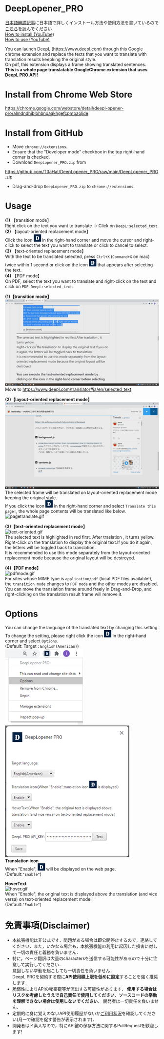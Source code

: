 # DeepLopener_PRO

[日本語解説記事](https://t3ahat.hateblo.jp/entry/2020/12/05/DeepLopener_PRO)に日本語で詳しくインストール方法や使用方法を書いているので[こちら](https://t3ahat.hateblo.jp/entry/2020/12/05/DeepLopener_PRO)を読んでください．    
[How to install (YouTube) ](https://youtu.be/bD3ATu0IHUs)  
[How to use (YouTube) ](https://youtu.be/fdgrNRY4jDs)  

You can launch DeepL (https://www.deepl.com) through this Google chrome extension and replace the texts that you want to translate with translation results keepking the original style.  
On pdf, this extension displays a frame showing translated sentences.  
**This is a whole page translatable GoogleChrome extension that uses DeepL PRO API!**  
  
# Install from Chrome Web Store
https://chrome.google.com/webstore/detail/deepl-opener-pro/almdndhiblbhbnoaakhgefcpmbaoljde

# Install from GitHub
- Move `chrome://extensions`.
- Ensure that the "Developer mode" checkbox in the top right-hand corner is checked.   
- Download `DeepLopener_PRO.zip` from  
  
https://github.com/T3aHat/DeepLopener_PRO/raw/main/DeepLopener_PRO.zip  
  
- Drag-and-drop `DeepLopener_PRO.zip` to `chrome://extensions`.
  
# Usage  
  
**(1)** 【transition mode】  
Right click on the text you want to translate → Click on `DeepL:selected_text`.   
**(2)** 【layout-oriented replacement mode】  
Click the icon ![icon24.png](https://github.com/T3aHat/DeepLopener_PRO/raw/main/icon24.png) in the right-hand corner and 
move the cursor and right-click to select the text you want to translate or click to cancel to select.   
**(3)** 【text-oriented replacement mode】  
With the text to be translated selected, press `Ctrl+X` (`Command+X` on mac) twice within 1 second or click on the icon ![icno24.png](https://github.com/T3aHat/DeepLopener_PRO/raw/main/icon24.png) that appears after selecting the text.  
**(4)** 【PDF mode】  
On PDF, select the text you want to translate and right-click on the text and click on `PDF-DeepL:selected_text`.   

**(1)【transition mode】**  
![openDeepL.gif](https://github.com/T3aHat/DeepLopener_PRO/blob/main/gif/openDeepL.gif)  
Move to https://www.deepl.com/translator#ja/en/selected_text  

**(2)【layout-oriented replacement mode】**  
![layout-oriented.gif](https://github.com/T3aHat/DeepLopener_PRO/blob/main/gif/layout-oriented.gif)  
The selected frame will be translated on layout-oriented replacement mode keeping the original style.  
If you click the icon ![icon24.png](https://github.com/T3aHat/DeepLopener_PRO/raw/main/icon24.png) in the right-hand corner and 
select `Translate this page!`, the whole page contents will be translated like below.  
![pagetranslate.gif](https://github.com/T3aHat/DeepLopener_PRO/blob/main/gif/pagetranslate.gif)  


**(3)【text-oriented replacement mode】**  
![text-oriented.gif](https://github.com/T3aHat/DeepLopener_PRO/blob/main/gif/text-oriented.gif)    
The selected text is highlighted in red first. After traslation , it turns yellow.  
Right-click on the translation to display the original text.If you do it again, the letters will be toggled back to translation.  
It is recommended to use this mode separately from the layout-oriented replacement mode because the original layout will be destroyed.  

  
**(4)【PDF mode】**  
![pdfmode.gif](https://github.com/T3aHat/DeepLopener_PRO/blob/main/gif/pdfmode.gif)  
For sites whose MIME type is `application/pdf` (local PDF files available!), the `transition mode` changes to `PDF mode` and the other modes are disabled.  
You can move the translation frame around freely in Drag-and-Drop, and right-clicking on the translation result frame will remove it.  

# Options  
You can change the language of the translated text by changing this setting.  
To change the setting, please right click the icon ![icon24.png](https://github.com/T3aHat/DeepLopener_PRO/raw/main/icon24.png) in the right-hand corner and select `Options`.   
(Default: Target : `English(American)`)  
![open_options.png](https://github.com/T3aHat/DeepLopener_PRO/blob/main/gif/open_options.png)  
![options.png](https://github.com/T3aHat/DeepLopener_PRO/blob/main/gif/options.png)  
**Translation icon**  
When "Enable", ![icon24.png](https://github.com/T3aHat/DeepLopener_PRO/raw/main/icon24.png) will be displayed on the web page.  
(Default:`"Enable"`)  
  
**HoverText**  
![hover.gif](https://github.com/T3aHat/DeepLopener_PRO/blob/main/gif/hover.gif)  
When "Enable", the original text is displayed above the translation (and vice versa) on text-oriented replacement mode.  
(Default:`"Enable"`)  
  
  
# 免責事項(Disclaimer)  
* 本拡張機能は非公式です．問題がある場合は即公開停止するので，連絡してください．また，いかなる場合も，本拡張機能の利用に起因した損害に対して一切の責任と義務を負いません．  
* 特に，ページ翻訳は大量のcharactersを送信する可能性があるので十分に注意して実行してください．  
意図しない挙動を起こしても一切責任を負いません．  
DeepL PROを契約する際に**API使用額上限を低めに設定**することを強く推奨します．
* 脆弱性によりAPIの秘密鍵等が流出する可能性があります． **使用する場合はリスクを考慮したうえで自己責任で使用してください．ソースコードの挙動を理解できない場合は使用しないでください．** 開発者は一切責任を負いません．
* 定期的に身に覚えのないAPI使用履歴がないか[ご利用状況](https://www.deepl.com/pro-account.html?page=category_usage)を確認してください(月一で確認を促す警告が表示されます)．
* 開発者はド素人なので，特にAPI鍵の保存方法に関するPullRequestを歓迎します!